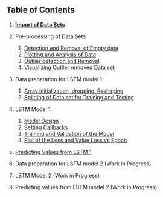 ## **Table of Contents**

1. <a href="#\">**Import of Data Sets**</a>

2. Pre-processing of Data Sets 
	1. <a href="#\">Detection and Removal of Empty data</a><br>
	2. <a href="#\">Plotting and Analysis of Data</a><br>
	3. <a href="#\">Outlier detection and Removal </a><br>
    4. <a href="#\">Visualizing Outlier removed Data set </a><br>
	

3. Data preparation for LSTM model 1 
	
	1. <a href="#\">Array initialization, dropping, Reshaping</a>
	2. <a href="#\">Splitting of Data set for Training and Testing</a>

4. LSTM Model 1
	1. <a href="#\">	Model Design</a>
	2. 	<a href="#\">Setting Callbacks</a>
	3. 	<a href="#\">Training and Validation of the Model</a>
	4. 	<a href="#\">Plot of the Loss and Value Loss vs Epoch</a>

5. <a href="#\">Predicting Values from LSTM 1</a>

6. Data preparation for LSTM model 2 (Work in Progress)
7. LSTM Model 2 (Work in Progress)
8. Predicting values from LSTM model 2 (Work in Progress)
